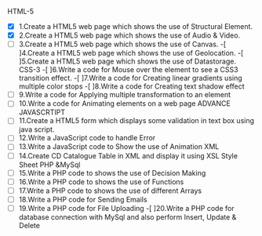 HTML-5
   -[x] 1.Create a HTML5 web page which shows the use of Structural Element.
   -[x] 2.Create a HTML5 web page which shows the use of Audio & Video.
   -[ ] 3.Create a HTML5 web page which shows the use of Canvas.
   -[ ]4.Create a HTML5 web page which shows the use of Geolocation.
   -[ ]5.Create a HTML5 web page which shows the use of Datastorage.
CSS-3
   -[ ]6.Write a code for Mouse over the element to see a CSS3 transition effect.
   -[ ]7.Write a code for Creating linear gradients using multiple color stops
   -[ ]8.Write a code for Creating text shadow effect
   -[ ] 9.Write a code for Applying multiple transformation to an element
   -[ ] 10.Write a code for Animating elements on a web page
ADVANCE JAVASCRTIPT
   -[ ] 11.Create a HTML5 form which displays some validation in text box using java script.
   -[ ] 12.Write a JavaScript code to handle Error
   -[ ] 13.Write a JavaScript code to Show the use of Animation
XML
   -[ ] 14.Create CD Catalogue Table in XML and display it using XSL Style Sheet
PHP &MySql
   -[ ] 15.Write a PHP code to shows the use of Decision Making
   -[ ] 16.Write a PHP code to shows the use of Functions
   -[ ] 17.Write a PHP code to shows the use of different Arrays
   -[ ] 18.Write a PHP code for Sending Emails
   -[ ] 19.Write a PHP code for File Uploading
   -[ ]20.Write a PHP code for database connection with MySql and also perform Insert, Update & Delete
